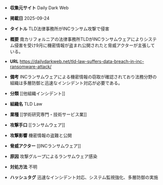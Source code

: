 - **収集元サイト**
Daily Dark Web

- **掲載日**
2025-09-24

- **タイトル**
TLD法律事務所がINCランサム攻撃で侵害

- **概要**
南カリフォルニアの法律事務所TLDがINCランサムウェアによりシステム侵害を受け9月に機密情報が盗まれ公開されたと脅威アクターが主張している。

- **URL**
https://dailydarkweb.net/tld-law-suffers-data-breach-in-inc-ransomware-attack/

- **備考**
INCランサムウェアによる機密情報の窃取が確認されており法務分野の組織は多層防御と迅速なインシデント対応が必要である。

- **分類**
[[他組織インシデント]]

- **組織名**
TLD Law

- **業種**
[[学術研究専門・技術サービス業]]

- **攻撃手口**
[[ランサムウェア]]

- **攻撃影響**
機密情報の盗難と公開

- **脅威アクター**
[[INCランサムウェア]]

- **原因**
攻撃グループによるランサムウェア感染

- **対処方法**
不明

- **ハッシュタグ**
迅速なインシデント対応、システム監視強化、多層防御の実施
